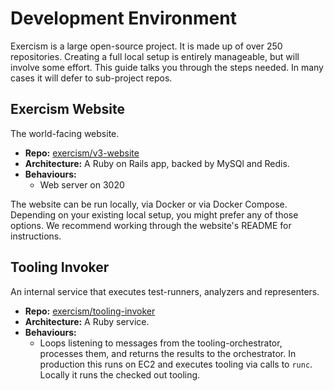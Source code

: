 # Development Environment

Exercism is a large open-source project. It is made up of over 250 repositories. Creating a full local setup is entirely manageable, but will involve some effort. This guide talks you through the steps needed. In many cases it will defer to sub-project repos.

## Exercism Website

The world-facing website.

- **Repo:** [exercism/v3-website](https://github.com/exercism/v3-website)
- **Architecture:** A Ruby on Rails app, backed by MySQl and Redis.
- **Behaviours:**
  - Web server on 3020

The website can be run locally, via Docker or via Docker Compose. Depending on your existing local setup, you might prefer any of those options. We recommend working through the website's README for instructions.

## Tooling Invoker

An internal service that executes test-runners, analyzers and representers.

- **Repo:** [exercism/tooling-invoker](https://github.com/exercism/tooling-invoker)
- **Architecture:** A Ruby service.
- **Behaviours:**
  - Loops listening to messages from the tooling-orchestrator, processes them, and returns the results to the orchestrator. In production this runs on EC2 and executes tooling via calls to `runc`. Locally it runs the checked out tooling.
